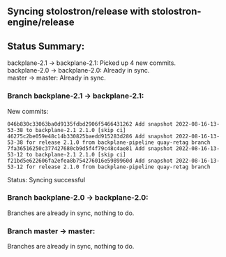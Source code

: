 ## Syncing stolostron/release with stolostron-engine/release

## Status Summary:

backplane-2.1 -> backplane-2.1: Picked up 4 new commits.  
backplane-2.0 -> backplane-2.0: Already in sync.  
master -> master: Already in sync.  

### Branch backplane-2.1 -> backplane-2.1:

New commits:

```
046b830c33063ba0d9135fdbd2906f5466431262 Add snapshot 2022-08-16-13-53-38 to backplane-2.1 2.1.0 [skip ci]
46275c2be059e48c14b330825baedd915283d286 Add snapshot 2022-08-16-13-53-38 for release 2.1.0 from backplane-pipeline quay-retag branch
7fa36516250c377427680cb9d5f4f79c48c4ae81 Add snapshot 2022-08-16-13-53-12 to backplane-2.1 2.1.0 [skip ci]
f21bd5e622606fa2efea8b754276016e5989960d Add snapshot 2022-08-16-13-53-12 for release 2.1.0 from backplane-pipeline quay-retag branch
```

Status: Syncing successful

### Branch backplane-2.0 -> backplane-2.0:

Branches are already in sync, nothing to do.

### Branch master -> master:

Branches are already in sync, nothing to do.
